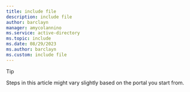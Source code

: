 ```yaml
---
title: include file
description: include file
author: barclayn
manager: amycolannino
ms.service: active-directory
ms.topic: include
ms.date: 08/29/2023
ms.author: barclayn
ms.custom: include file
---
```


> [!TIP]
> Steps in this article might vary slightly based on the portal you start from.
